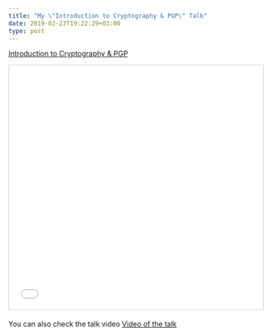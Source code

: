 ```yaml
---
title: "My \"Introduction to Cryptography & PGP\" Talk"
date: 2019-02-23T19:22:29+03:00
type: post
---
```


[Introduction to Cryptography & PGP](https://www.slideshare.net/rayedalrashed/introduction-to-cryptography-pgp)

<iframe src="//www.slideshare.net/slideshow/embed_code/key/2UjVUzQlfzHi32" width="595" height="485" frameborder="0" marginwidth="0" marginheight="0" scrolling="no" style="border:1px solid #CCC; border-width:1px; margin-bottom:5px; max-width: 100%;" allowfullscreen> </iframe>


You can also check the talk video [Video of the talk](https://www.pscp.tv/w/1zqKVOaereZGB)